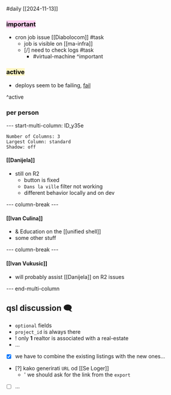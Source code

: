 #daily
[[2024-11-13]]

### <mark style="background: #FFB8EBA6;">important</mark>
- cron job issue [[Diabolocom]] #task
	- job is visible on [[ma-infra]]
	- [/] need to check logs #task
		- #virtual-machine 
^important

### <mark style="background: #FFF3A3A6;">active</mark>
- deploys seem to be failing, [fail](https://jenkins.ma-backbone.net/blue/organizations/jenkins/malegacy/detail/malegacy/2085/pipeline/76/)

^active
### per person

--- start-multi-column: ID_y35e
```column-settings
Number of Columns: 3
Largest Column: standard
Shadow: off 
```

#### [[Danijela]]
- still on R2
	- button is fixed
	- `Dans la ville` filter not working
	- different behavior locally and on dev

--- column-break ---

#### [[Ivan Culina]]

- & Education on the [[unified shell]]
- some other stuff

--- column-break ---

#### [[Ivan Vukusic]]

- will probably assist [[Danijela]] on R2 issues

--- end-multi-column

## qsl discussion 🗨

- `optional` fields
- `project_id` is always there
- ! only **1** realtor is associated with a real-estate
- ...

- [x] we have to combine the existing listings with the new ones...

- [?] kako generirati `URL` od [[Se Loger]]
	- ' we should ask for the link from the `export`
- [ ] ...